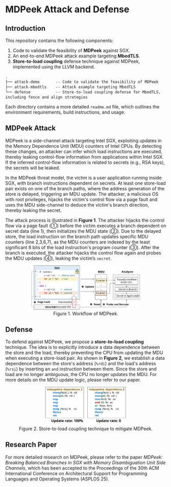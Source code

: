 # MDPeek Attack and Defense

## Introduction

This repository contains the following components:

1. Code to validate the feasibility of **MDPeek** against SGX.
2. An end-to-end MDPeek attack example targeting **MbedTLS**.
3. **Store-to-load coupling** defense technique against MDPeek, implemented using the LLVM backend.

```shell
.
├── attack-demo       -- Code to validate the feasibility of MDPeek
├── attack-mbedtls    -- Attack example targeting MbedTLS
└── defense           -- Store-to-load coupling defense for MbedTLS, including fence and align strategies

```

Each directory contains a more detailed `readme.md` file, which outlines the environment requirements, build instructions, and usage.

## MDPeek Attack

MDPeek is a side-channel attack targeting Intel SGX, exploiting updates in the Memory Dependence Unit (MDU) counters of Intel CPUs. By detecting these changes, an attacker can infer which load instructions are executed, thereby leaking control-flow information from applications within Intel SGX. If the inferred control-flow information is related to secrets (e.g., RSA keys), the secrets will be leaked.

In the MDPeek threat model, the victim is a user application running inside SGX, with branch instructions dependent on secrets. At least one store-load pair exists on one of the branch paths, where the address generation of the store is delayed, triggering an MDU update. The attacker, a malicious OS with root privileges, hijacks the victim's control flow via a page fault and uses the MDU side-channel to deduce the victim's branch direction, thereby leaking the secret.

The attack process is illustrated in **Figure 1**. The attacker hijacks the control flow via a page fault (①) before the victim executes a branch dependent on secret data (line 1), then initializes the MDU state (②). Due to the delayed store, the load instruction on the branch path updates specific MDU counters (line 2,3,6,7), as the MDU counters are indexed by the least significant 8 bits of the load instruction's program counter (③). After the branch is executed, the attacker hijacks the control flow again and probes the MDU updates (④), leaking the victim’s `secret`.

<figure style="text-align: center;">
    <img src="imgs\fig-1.svg" alt="Workflow of MDPeek" width="80%" />
    <figcaption style="text-align: center;">Figure 1. Workflow of MDPeek.</figcaption>
</figure>

## Defense

To defend against MDPeek, we propose a **store-to-load coupling** technique. The idea is to explicitly introduce a data dependence between the store and the load, thereby preventing the CPU from updating the MDU when executing a store-load pair. As shown in **Figure 2**, we establish a data dependence between the store's address (`%rdi`) and the load's address (`%rsi`) by inserting an `and` instruction between them. Since the store and load are no longer ambiguous, the CPU no longer updates the MDU. For more details on the MDU update logic, please refer to our paper.

<figure style="text-align: center;">
    <img src="imgs\fig-2.svg" alt="Store-to-load Coupling to mitigate MDPeek" width="60%" />
    <figcaption style="text-align: center;">Figure 2. Store-to-load coupling technique to mitigate MDPeek.</figcaption>
</figure>

## Research Paper

For more detailed research on MDPeek, please refer to the paper *MDPeek: Breaking Balanced Branches in SGX with Memory Disambiguation Unit Side Channels*, which has been accepted to the Proceedings of the 30th ACM International Conference on Architectural Support for Programming Languages and Operating Systems (ASPLOS 25).